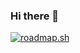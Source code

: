 ### Hi there 👋

[![roadmap.sh](https://api.roadmap.sh/v1-badge/wide/64793f81c4ec366ad5b6e740?variant=dark&roadmaps=backend)](https://roadmap.sh)
